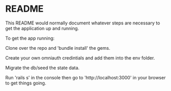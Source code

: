 # README

This README would normally document whatever steps are necessary to get the
application up and running.

To get the app running:

Clone over the repo and 'bundle install' the gems.

Create your own omniauth credintials and add them into the env folder.

Migrate the db/seed the state data.

Run 'rails s' in the console then go to 'http://localhost:3000' in your browser to get things going.